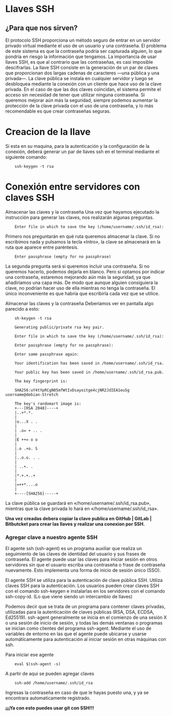 # Llaves SSH

## ¿Para que nos sirven?

El protocolo SSH proporciona un método seguro de entrar en un servidor privado virtual mediante
el uso de un usuario y una contraseña. El problema de este sistema es que la contraseña podría ser
capturada alguien, lo que pondría en riesgo la información que tengamos. La importancia de usar
llaves SSH, es que al contrario que las contraseñas, es casi imposible descifrarlas.
La llave SSH consiste en la generación de un par de claves que proporcionan dos largas cadenas de
caracteres —una pública y una privada—. La clave pública se instala en cualquier servidor y luego
se desbloquea mediante la conexión con un cliente que hace uso de la clave privada. En el caso de
que las dos claves coincidan, el sistema permite el acceso sin necesidad de tener que utilizar
ninguna contraseña.
Si queremos mejorar aún más la seguridad, siempre podemos aumentar la protección de la clave
privada con el uso de una contraseña, y lo más recomendable es que crear contraseñas seguras.


# Creacion de la llave

Si esta en su maquina, para la autenticación y la configuración de la conexión, deberá generar un
par de llaves ssh en el terminal mediante el siguiente comando:

		ssh-keygen -t rsa


# Conexión entre servidores con claves SSH

Almacenar las claves y la contraseña
Una vez que hayamos ejecutado la instrucción para generar las claves, nos realizarán algunas
preguntas.

		Enter file in which to save the key (/home/username/.ssh/id_rsa):

Primero nos preguntarán en qué ruta queremos almacenar la clave. Si no escribimos nada y
pulsamos la tecla «Intro», la clave se almacenará en la ruta que aparece entre paréntesis.

		Enter passphrase (empty for no passphrase)

La segunda pregunta será si queremos incluir una contraseña. Si no queremos hacerlo, podemos
dejarla en blanco. Pero si optamos por indicar una contraseña, estaremos mejorando aún más la
seguridad, ya que añadiríamos una capa más. De modo que aunque alguien consiguiera la clave, no
podrían hacer uso de ella mientras no tenga la contraseña. El único inconveniente es que habría que
escribirla cada vez que se utilice.


Almacenar las claves y la contraseña Deberíamos ver en pantalla algo parecido a esto:


		sh-keygen -t rsa

		Generating public/private rsa key pair.

		Enter file in which to save the key (/home/username/.ssh/id_rsa):

		Enter passphrase (empty for no passphrase):

		Enter same passphrase again:

		Your identification has been saved in /home/username/.ssh/id_rsa.

		Your public key has been saved in /home/username/.ssh/id_rsa.pub.

		The key fingerprint is:

		SHA256:uY4tYpRCgN05mfWtIvDsayoitge4cjNR2JdIEA1euSg username@debian-Stretch

		The key's randomart image is:
		+---[RSA 2048]----+
		|..+*.*.
		|
		|o...X . .
		|
		| .o= + .. .
		|
		|E ++= o o
		|
		|.o .+o. S
		|
		|..o.o. . .
		|
		| ..+. .
		|
		|*.+.+..+
		|
		|=++*....o
		|
		+----[SHA256]-----+



La clave pública se guardará en «/home/username/.ssh/id_rsa.pub», mientras que la clave privada lo
hará en «/home/username/.ssh/id_rsa».





**Una vez creadas debera copiar la clave publica en GitHub | GitLab | Bitbutcket para crear las llaves y realizar una conexion por SSH.**

### Agregar clave a nuestro agente SSH

El agente ssh (ssh-agent) es un programa auxiliar que realiza un seguimiento de las claves de identidad del usuario y sus frases de contraseña. El agente puede usar las claves para iniciar sesión en otros servidores sin que el usuario escriba una contraseña o frase de contraseña nuevamente. Esto implementa una forma de inicio de sesión único (SSO).

El agente SSH se utiliza para la autenticación de clave pública SSH. Utiliza claves SSH para la autenticación. Los usuarios pueden crear claves SSH con el comando ssh-keygen e instalarlas en los servidores con el comando ssh-copy-id. (Lo que viene siendo un intercambio de llaves)

Podemos decir que se trata de un programa para contener claves privadas, utilizadas para la autenticación de claves públicas (RSA, DSA, ECDSA, Ed25519). ssh-agent generalmente se inicia en el comienzo de una sesión X o una sesión de inicio de sesión, y todas las demás ventanas o programas se inician como clientes del programa ssh-agent. Mediante el uso de variables de entorno en las que el agente puede ubicarse y usarse automáticamente para autenticación al iniciar sesión en otras máquinas con ssh.

Para iniciar ese agente

		eval $(ssh-agent -s)
		
A partir de aqui se pueden agregar claves

		ssh-add /home/username/.ssh/id_rsa

Ingresas la contraseña en caso de que le hayas puesto una, y ya se encontrara automaticamente registrado. 

**¡¡¡Ya con esto puedes usar git con SSH!!!**


